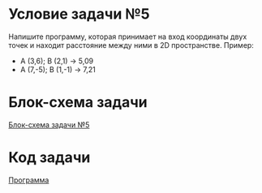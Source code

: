 # Условие задачи №5

Напишите программу, которая принимает на вход координаты двух точек и находит расстояние между ними в 2D пространстве.
Пример:
- A (3,6); B (2,1) -> 5,09
- A (7,-5); B (1,-1) -> 7,21

# Блок-схема задачи

[Блок-схема задачи №5](diagram.drawio.png)

# Код задачи

[Программа](HomeTask5.py)